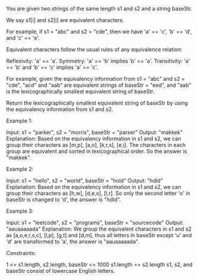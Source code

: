 You are given two strings of the same length s1 and s2 and a string baseStr.

We say s1[i] and s2[i] are equivalent characters.


For example, if s1 = "abc" and s2 = "cde", then we have 'a' == 'c', 'b' ==
'd', and 'c' == 'e'.


Equivalent characters follow the usual rules of any equivalence
relation:


Reflexivity: 'a' == 'a'.
Symmetry: 'a' == 'b' implies 'b' == 'a'.
Transitivity: 'a' == 'b' and 'b' == 'c' implies 'a' == 'c'.


For example, given the equivalency information from s1 = "abc" and s2 =
"cde", "acd" and "aab" are equivalent strings of baseStr = "eed", and "aab"
is the lexicographically smallest equivalent string of baseStr.

Return the lexicographically smallest equivalent string of baseStr by using
the equivalency information from s1 and s2.


Example 1:


Input: s1 = "parker", s2 = "morris", baseStr = "parser"
Output: "makkek"
Explanation: Based on the equivalency information in s1 and s2, we can group
their characters as [m,p], [a,o], [k,r,s], [e,i].
The characters in each group are equivalent and sorted in lexicographical
order.
So the answer is "makkek".


Example 2:


Input: s1 = "hello", s2 = "world", baseStr = "hold"
Output: "hdld"
Explanation: Based on the equivalency information in s1 and s2, we can group
their characters as [h,w], [d,e,o], [l,r].
So only the second letter 'o' in baseStr is changed to 'd', the answer is
"hdld".


Example 3:


Input: s1 = "leetcode", s2 = "programs", baseStr = "sourcecode"
Output: "aauaaaaada"
Explanation: We group the equivalent characters in s1 and s2 as
[a,o,e,r,s,c], [l,p], [g,t] and [d,m], thus all letters in baseStr except 'u'
and 'd' are transformed to 'a', the answer is "aauaaaaada".



Constraints:


1 <= s1.length, s2.length, baseStr <= 1000
s1.length == s2.length
s1, s2, and baseStr consist of lowercase English letters.




